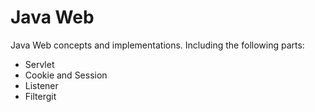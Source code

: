 # Java Web
Java Web concepts and implementations. Including the following parts:
- Servlet
- Cookie and Session
- Listener
- Filtergit 